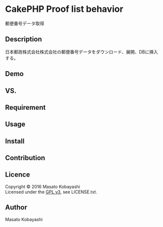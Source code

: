 CakePHP Proof list behavior
===========

郵便番号データ取得

## Description
日本郵政株式会社株式会社の郵便番号データをダウンロード、展開、DBに挿入する。

## Demo

## VS.

## Requirement

## Usage

## Install

## Contribution

## Licence

Copyright © 2016 Masato Kobayashi  
Licensed under the [GPL v3][GPL3], see LICENSE.txt.

## Author

Masato Kobayashi


[GPL3]: http://www.gnu.org/licenses/gpl-3.0.html "GNU GENERAL PUBLIC LICENSE Version 3"
[LGPL3]: http://www.gnu.org/licenses/lgpl-3.0.html "GNU LESSER GENERAL PUBLIC LICENSE Version 3"
[GPL2]: http://www.gnu.org/licenses/gpl-2.0.html "GNU GENERAL PUBLIC LICENSE Version 2"
[LGPL2]: http://www.gnu.org/licenses/lgpl-2.1.html "GNU LESSER GENERAL PUBLIC LICENSE Version 2.1"
[Apache]: http://www.apache.org/licenses/LICENSE-2.0 "Apache License Version 2"
[MIT]: http://www.opensource.org/licenses/mit-license.php "MIT License"
